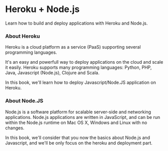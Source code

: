Heroku + Node.js
================

Learn how to build and deploy applications with Heroku and Node.js.

### About Heroku

Heroku is a cloud platform as a service (PaaS) supporting several programming languages.

It's an easy and powerfull way to deploy applications on the cloud and scale it easily. Heroku supports many programming languages: Python, PHP, Java, Javascript (Node.js), Clojure and Scala.

In this book, we'll learn how to deploy Javascript/Node.JS application on Heroku.

### About Node.JS

Node.js is a software platform for scalable server-side and networking applications. Node.js applications are written in JavaScript, and can be run within the Node.js runtime on Mac OS X, Windows and Linux with no changes.

In this book, we'll consider that you now the basics about Node.js and Javascript, and we'll be only focus on the heroku and deployment part.
